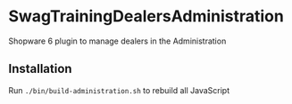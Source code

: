 # SwagTrainingDealersAdministration
Shopware 6 plugin to manage dealers in the Administration

## Installation
Run `./bin/build-administration.sh` to rebuild all JavaScript
